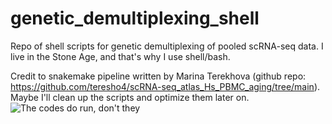 # genetic_demultiplexing_shell
Repo of shell scripts for genetic demultiplexing of pooled scRNA-seq data. I live in the Stone Age, and that's why I use shell/bash.

Credit to snakemake pipeline written by Marina Terekhova (github repo: https://github.com/teresho4/scRNA-seq_atlas_Hs_PBMC_aging/tree/main).
Maybe I'll clean up the scripts and optimize them later on. 
![The codes do run, don't they](https://preview.redd.it/4dnvvjeuq0541.jpg?width=640&crop=smart&auto=webp&s=af02d59262a047fa6fadacf51cbf108ea2c0647a)
